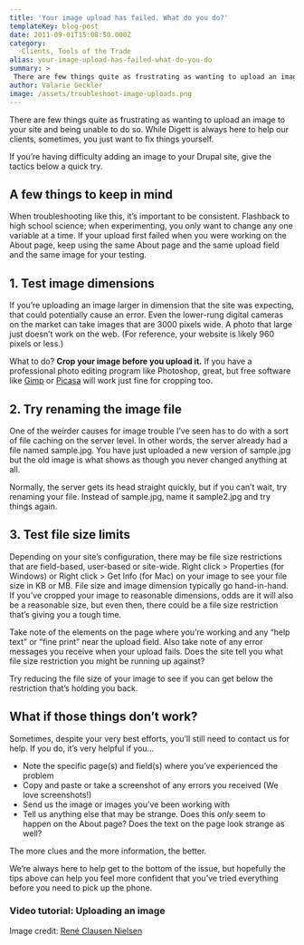 ```yaml
---
title: 'Your image upload has failed. What do you do?'
templateKey: blog-post
date: 2011-09-01T15:08:50.000Z
category: 
  -Clients, Tools of the Trade
alias: your-image-upload-has-failed-what-do-you-do
summary: > 
 There are few things quite as frustrating as wanting to upload an image to your site and being unable to do so. While Digett is always here to help our clients, sometimes, you just want to fix things yourself.
author: Valarie Geckler
image: /assets/troubleshoot-image-uploads.png
---
```


There are few things quite as frustrating as wanting to upload an image to your site and being unable to do so. While Digett is always here to help our clients, sometimes, you just want to fix things yourself.

If you’re having difficulty adding an image to your Drupal site, give the tactics below a quick try.

A few things to keep in mind
----------------------------

When troubleshooting like this, it’s important to be consistent. Flashback to high school science; when experimenting, you only want to change any one variable at a time. If your upload first failed when you were working on the About page, keep using the same About page and the same upload field and the same image for your testing.

1\. Test image dimensions
-------------------------

If you’re uploading an image larger in dimension that the site was expecting, that could potentially cause an error. Even the lower-rung digital cameras on the market can take images that are 3000 pixels wide. A photo that large just doesn’t work on the web. (For reference, your website is likely 960 pixels or less.)

What to do? **Crop your image before you upload it.** If you have a professional photo editing program like Photoshop, great, but free software like [Gimp](http://www.gimp.org/) or [Picasa](http://picasa.google.com/) will work just fine for cropping too.

2\. Try renaming the image file
-------------------------------

One of the weirder causes for image trouble I’ve seen has to do with a sort of file caching on the server level. In other words, the server already had a file named sample.jpg. You have just uploaded a new version of sample.jpg but the old image is what shows as though you never changed anything at all.

Normally, the server gets its head straight quickly, but if you can’t wait, try renaming your file. Instead of sample.jpg, name it sample2.jpg and try things again.

3\. Test file size limits
-------------------------

Depending on your site’s configuration, there may be file size restrictions that are field-based, user-based or site-wide. Right click > Properties (for Windows) or Right click > Get Info (for Mac) on your image to see your file size in KB or MB. File size and image dimension typically go hand-in-hand. If you’ve cropped your image to reasonable dimensions, odds are it will also be a reasonable size, but even then, there could be a file size restriction that’s giving you a tough time.

Take note of the elements on the page where you’re working and any “help text” or “fine print” near the upload field. Also take note of any error messages you receive when your upload fails. Does the site tell you what file size restriction you might be running up against?

Try reducing the file size of your image to see if you can get below the restriction that’s holding you back.

What if those things don’t work?
--------------------------------

Sometimes, despite your very best efforts, you’ll still need to contact us for help. If you do, it’s very helpful if you...

*   Note the specific page(s) and field(s) where you’ve experienced the problem
*   Copy and paste or take a screenshot of any errors you received (We love screenshots!)
*   Send us the image or images you’ve been working with
*   Tell us anything else that may be strange. Does this _only_ seem to happen on the About page? Does the text on the page look strange as well?

The more clues and the more information, the better.

We’re always here to help get to the bottom of the issue, but hopefully the tips above can help you feel more confident that you’ve tried everything before you need to pick up the phone.

### Video tutorial: Uploading an image

Image credit: [René Clausen Nielsen](http://www.flickr.com/photos/shevy_dk/)